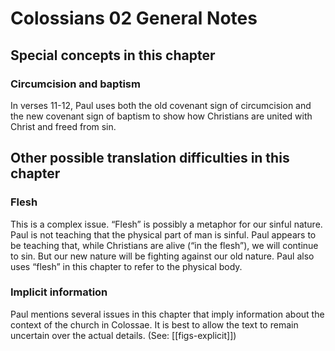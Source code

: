# Colossians 02 General Notes
## Special concepts in this chapter

### Circumcision and baptism
In verses 11-12, Paul uses both the old covenant sign of circumcision and the new covenant sign of baptism to show how Christians are united with Christ and freed from sin.

## Other possible translation difficulties in this chapter

### Flesh

This is a complex issue. “Flesh” is possibly a metaphor for our sinful nature. Paul is not teaching that the physical part of man is sinful. Paul appears to be teaching that, while Christians are alive (“in the flesh”), we will continue to sin. But our new nature will be fighting against our old nature. Paul also uses “flesh” in this chapter to refer to the physical body.

### Implicit information
Paul mentions several issues in this chapter that imply information about the context of the church in Colossae. It is best to allow the text to remain uncertain over the actual details. (See: [[figs-explicit]])